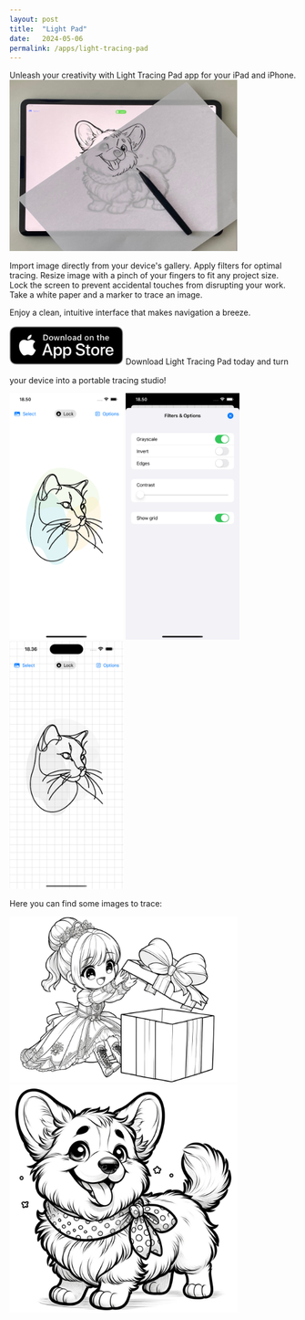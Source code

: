 ```yaml
---
layout: post
title:  "Light Pad"
date:   2024-05-06
permalink: /apps/light-tracing-pad
---
```

Unleash your creativity with Light Tracing Pad app for your iPad and iPhone.
<img src="/assets/images/light-tracing-pad/1.jpg" width="400"/>


Import image directly from your device's gallery.
Apply filters for optimal tracing.
Resize image with a pinch of your fingers to fit any project size.
Lock the screen to prevent accidental touches from disrupting your work.
Take a white paper and a marker to trace an image.

Enjoy a clean, intuitive interface that makes navigation a breeze.
<a href="https://apps.apple.com/us/app/light-tracing-pad/id6502201581" style="display: inline-block; margin: 1rem 0;">
    <img src="/assets/images/download-on-the-app-store-en.svg" width="200"/>
</a>
Download Light Tracing Pad today and turn your device into a portable tracing studio!

<img src="/assets/images/light-tracing-pad/2.png" width="200"/>
<img src="/assets/images/light-tracing-pad/3.png" width="200"/>
<img src="/assets/images/light-tracing-pad/4.png" width="200"/>

Here you can find some images to trace:

<img src="/assets/images/light-tracing-pad/5.jpg" width="400"/>
<img src="/assets/images/light-tracing-pad/6.jpg" width="400"/>
